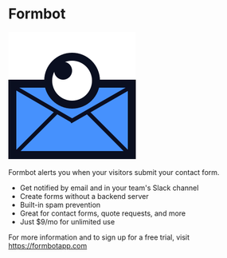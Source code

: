 # Formbot

![Formbot](https://raw.githubusercontent.com/teejayvanslyke/formbot.js/master/logo.svg)

Formbot alerts you when your visitors submit your contact form.

* Get notified by email and in your team's Slack channel
* Create forms without a backend server
* Built-in spam prevention
* Great for contact forms, quote requests, and more
* Just $9/mo for unlimited use

For more information and to sign up for a free trial, visit
https://formbotapp.com

